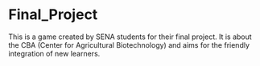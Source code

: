 # Final_Project
This is a game created by SENA students for their final project. It is about the CBA (Center for Agricultural Biotechnology) and aims for the friendly integration of new learners.
